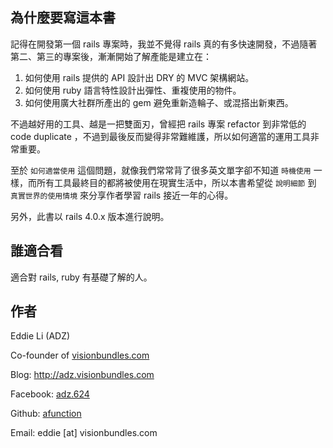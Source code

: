 ## 為什麼要寫這本書

記得在開發第一個 rails 專案時，我並不覺得 rails 真的有多快速開發，不過隨著第二、第三的專案後，漸漸開始了解產能是建立在：

1. 如何使用 rails 提供的 API 設計出 DRY 的 MVC 架構網站。
2. 如何使用 ruby 語言特性設計出彈性、重複使用的物件。
3. 如何使用廣大社群所產出的 gem 避免重新造輪子、或混搭出新東西。

不過越好用的工具、越是一把雙面刃，曾經把 rails 專案 refactor 到非常低的 code duplicate ，不過到最後反而變得非常難維護，所以如何適當的運用工具非常重要。

至於 `如何適當使用` 這個問題，就像我們常常背了很多英文單字卻不知道 `時機使用` 一樣，而所有工具最終目的都將被使用在現實生活中，所以本書希望從  `說明細節` 到 `真實世界的使用情境` 來分享作者學習 rails 接近一年的心得。


另外，此書以 rails 4.0.x 版本進行說明。

## 誰適合看

適合對 rails, ruby 有基礎了解的人。


## 作者


Eddie Li (ADZ)

Co-founder of [visionbundles.com](http://www.visionbundles.com)

Blog: http://adz.visionbundles.com

Facebook: [adz.624](https://www.facebook.com/adz.624)

Github: [afunction](https://github.com/afunction)

Email: eddie [at] visionbundles.com


